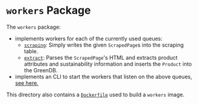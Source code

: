 # `workers` Package

The `workers` package:
- implements workers for each of the currently used queues:
  - [`scraping`](./workers/scraping.py): Simply writes the given `ScrapedPage`s into the scraping table.
  - [`extract`](./workers/extract.py): Parses the `ScrapedPage`'s HTML and extracts product attributes and sustainability information and inserts the `Product` into the GreenDB.
- implements an CLI to start the workers that listen on the above queues, [see here.](./workers/main.py)

This directory also contains a [`Dockerfile`](./Dockerfile) used to build a `workers` image.
